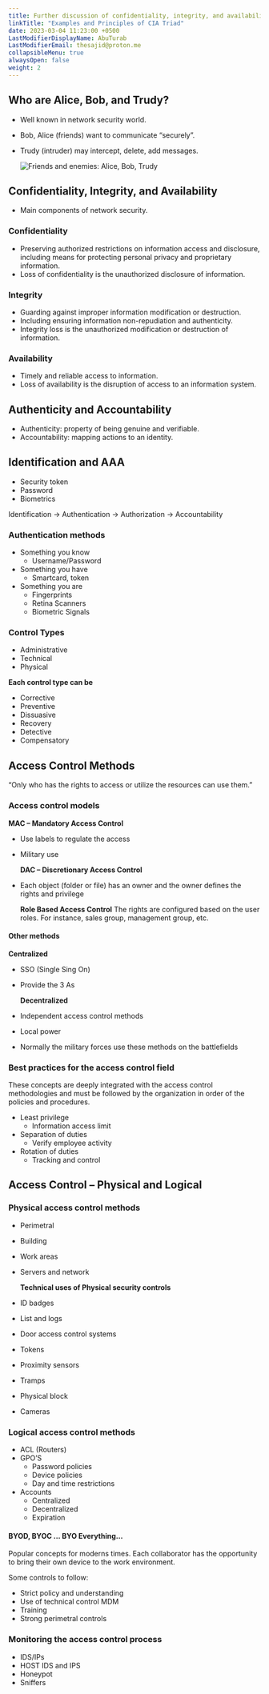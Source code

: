 ```yaml
---
title: Further discussion of confidentiality, integrity, and availability
linkTitle: "Examples and Principles of CIA Triad"
date: 2023-03-04 11:23:00 +0500
LastModifierDisplayName: AbuTurab
LastModifierEmail: thesajid@proton.me
collapsibleMenu: true
alwaysOpen: false
weight: 2
---
```


## **Who are Alice, Bob, and Trudy?**

- Well known in network security world.
- Bob, Alice (friends) want to communicate “securely”.
- Trudy (intruder) may intercept, delete, add messages.
  
  ![Friends and enemies: Alice, Bob, Trudy](/notes/ibm-cybersecurity-analyst/Examples%20and%20principles%20of%20CIA%20triad.webp)

## **Confidentiality, Integrity, and Availability**

- Main components of network security.

### Confidentiality

- Preserving authorized restrictions on information access and disclosure, including means for protecting personal privacy and proprietary information.
- Loss of confidentiality is the unauthorized disclosure of information.

### Integrity

- Guarding against improper information modification or destruction.
- Including ensuring information non-repudiation and authenticity.
- Integrity loss is the unauthorized modification or destruction of information.

### Availability

- Timely and reliable access to information.
- Loss of availability is the disruption of access to an information system.

## **Authenticity and Accountability**

- Authenticity: property of being genuine and verifiable.
- Accountability: mapping actions to an identity.

## **Identification and AAA**

- Security token
- Password
- Biometrics

Identification → Authentication → Authorization → Accountability

### Authentication methods

- Something you know
	- Username/Password
- Something you have
	- Smartcard, token
- Something you are
	- Fingerprints
	- Retina Scanners
	- Biometric Signals

### Control Types

- Administrative
- Technical
- Physical
  
**Each control type can be**
- Corrective
- Preventive
- Dissuasive
- Recovery
- Detective
- Compensatory

## **Access Control Methods**
  
  “Only who has the rights to access or utilize the resources can use them.”

### **Access control models**
 
  **MAC – Mandatory Access Control**
- Use labels to regulate the access
- Military use
  
  **DAC – Discretionary Access Control**
- Each object (folder or file) has an owner and the owner defines the rights and privilege
  
  **Role Based Access Control**
  The rights are configured based on the user roles. For instance, sales group, management group, etc.

#### Other methods
 
  **Centralized**
- SSO (Single Sing On)
- Provide the 3 As
  
  **Decentralized**
- Independent access control methods
- Local power
- Normally the military forces use these methods on the battlefields

### Best practices for the access control field
  
  These concepts are deeply integrated with the access control methodologies and must be followed by the organization in order of the policies and procedures.
- Least privilege
	- Information access limit
- Separation of duties
	- Verify employee activity
- Rotation of duties
	- Tracking and control

## **Access Control – Physical and Logical**

### Physical access control methods

- Perimetral
- Building
- Work areas
- Servers and network

  **Technical uses of Physical security controls**
- ID badges
- List and logs
- Door access control systems
- Tokens
- Proximity sensors
- Tramps
- Physical block
- Cameras

### **Logical access control methods**

- ACL (Routers)
- GPO’S
	- Password policies
	- Device policies
	- Day and time restrictions
- Accounts
	- Centralized
	- Decentralized
	- Expiration

#### BYOD, BYOC … BYO Everything…
  
  Popular concepts for moderns times. Each collaborator has the opportunity to bring their own device to the work environment.
  
  Some controls to follow:
- Strict policy and understanding
- Use of technical control MDM
- Training
- Strong perimetral controls

### Monitoring the access control process
- IDS/IPs
- HOST IDS and IPS
- Honeypot
- Sniffers
